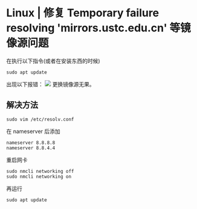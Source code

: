 # Linux | 修复 Temporary failure resolving 'mirrors.ustc.edu.cn' 等镜像源问题
在执行以下指令(或者在安装东西的时候)
```shell
sudo apt update
```
出现以下报错：
![](https://typora-birdy.oss-cn-guangzhou.aliyuncs.com/20240428223854.png)
更换镜像源无果。
## 解决方法
```shell
sudo vim /etc/resolv.conf
```
在 nameserver 后添加
```text
nameserver 8.8.8.8  
nameserver 8.8.4.4
```
重启网卡
```shell
sudo nmcli networking off
sudo nmcli networking on
```
再运行
```shell
sudo apt update
```